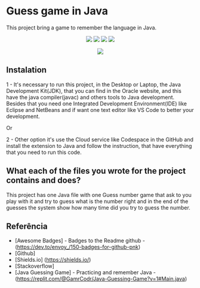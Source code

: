 # Guess game in Java

This project bring a game to remember the language in Java.

<p align="center">
  <img src="https://img.shields.io/github/downloads/ThayRibeiro0/project0.2/total?color=%2300ff00&logo=Github&style=plastic" />
  <img src="https://img.shields.io/github/repo-size/ThayRibeiro0/project0.2?style=plastic" />
  <img src="https://img.shields.io/github/languages/top/ThayRibeiro0/project0.2?style=plastic" />
  <img src="https://img.shields.io/github/last-commit/ThayRibeiro0/project0.2?style=plastic" />
</p>

<p align="center">
    <img src="https://https://img.shields.io/badge/Java-ED8B00?style=flat&logo=openjdk&logoColor=white" />
</p>

## Instalation

1 - It's necessary to run this project, in the Desktop or Laptop, the Java Development Kit(JDK), that you can find in the Oracle website, and this have the java compiler(javac) and others tools to Java development. Besides that you need one Integrated Development Environment(IDE) like Eclipse and NetBeans and if want one text editor like VS Code to better your development. 

Or

2 - Other option it's use the Cloud service like Codespace in the GitHub and install the extension to Java and follow the instruction, that have everything that you need to run this code.


## What each of the files you wrote for the project contains and does?

This project has one Java file with one Guess number game that ask to you play with it and try to guess what is the number right and in the end of the guesses the system show how many time did you try to guess the number.

## Referência
- [Awesome Badges] - Badges to the Readme github - (https://dev.to/envoy_/150-badges-for-github-pnk)
- [Github]
- [Shields.io] (https://shields.io/)
- [Stackoverflow]
- [Java Guessing Game] - Practicing and remember Java - (https://replit.com/@GamrCodr/Java-Guessing-Game?v=1#Main.java)